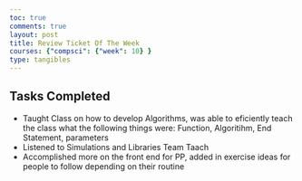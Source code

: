 ```yaml
---
toc: true
comments: true
layout: post
title: Review Ticket Of The Week
courses: {"compsci": {"week": 10} }
type: tangibles
---
```


## Tasks Completed
- Taught Class on how to develop Algorithms, was able to eficiently teach the class what the following things were: Function, Algoritihm, End Statement, parameters
- Listened to Simulations and Libraries Team Taach
- Accomplished more on the front end for PP, added in exercise ideas for people to follow depending on their routine